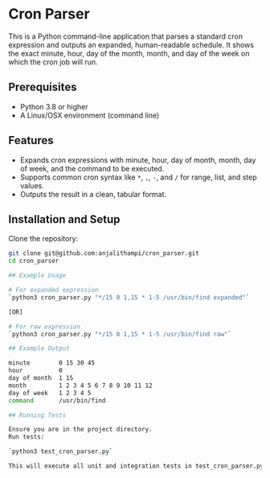 # Cron Parser

This is a Python command-line application that parses a standard cron expression and outputs an expanded, human-readable schedule. It shows the exact minute, hour, day of the month, month, and day of the week on which the cron job will run.

## Prerequisites

- Python 3.8 or higher
- A Linux/OSX environment (command line)

## Features

- Expands cron expressions with minute, hour, day of month, month, day of week, and the command to be executed.
- Supports common cron syntax like `*`, `,`, `-`, and `/` for range, list, and step values.
- Outputs the result in a clean, tabular format.

## Installation and Setup

Clone the repository:
   ```bash
   git clone git@github.com:anjalithampi/cron_parser.git
   cd cron_parser

## Example Usage

# For expanded expression
`python3 cron_parser.py "*/15 0 1,15 * 1-5 /usr/bin/find expanded"`

[OR]

# For raw expression
`python3 cron_parser.py "*/15 0 1,15 * 1-5 /usr/bin/find raw"`

## Example Output

minute        0 15 30 45
hour          0
day of month  1 15
month         1 2 3 4 5 6 7 8 9 10 11 12
day of week   1 2 3 4 5
command       /usr/bin/find

## Running Tests

Ensure you are in the project directory.
Run tests:

`python3 test_cron_parser.py`

This will execute all unit and integration tests in test_cron_parser.py.
